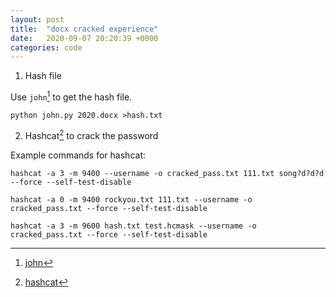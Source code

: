 ```yaml
---
layout: post
title:  "docx cracked experience"
date:   2020-09-07 20:20:39 +0000
categories: code
---
```


1. Hash file

Use `john`[^footnote1] to get the hash file.

`python john.py 2020.docx >hash.txt`

2. Hashcat[^footnote2] to crack the password

Example commands for hashcat:

`hashcat -a 3 -m 9400 --username -o cracked_pass.txt 111.txt song?d?d?d --force --self-test-disable`

`hashcat -a 0 -m 9400 rockyou.txt 111.txt --username -o cracked_pass.txt --force --self-test-disable`

`hashcat -a 3 -m 9600 hash.txt test.hcmask --username -o cracked_pass.txt --force --self-test-disable`


[^footnote1]:[john](/img/john.py)

[^footnote2]:[hashcat](https://github.com/hashcat/hashcat)